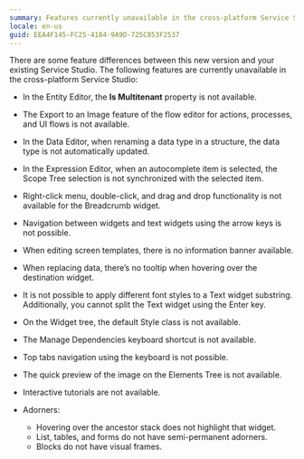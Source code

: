 ```yaml
---
summary: Features currently unavailable in the cross-platform Service Studio.
locale: en-us
guid: EEA4F145-FC25-4184-9A9D-725C853F2537
---
```

There are some feature differences between this new version and your existing Service Studio. The following features are currently unavailable in the cross-platform Service Studio:


* In the Entity Editor, the **Is Multitenant** property is not available.

* The Export to an Image feature of the flow editor for actions, processes, and UI flows is not available.

* In the Data Editor, when renaming a data type in a structure, the data type is not automatically updated. 

* In the Expression Editor, when an autocomplete item is selected, the Scope Tree selection is not synchronized with the selected item. 

* Right-click menu, double-click, and drag and drop functionality is not available for the Breadcrumb widget.

* Navigation between widgets and text widgets using the arrow keys is not possible.

* When editing screen templates, there is no information banner available. 

* When replacing data, there’s no tooltip when hovering over the destination widget. 

* It is not possible to apply different font styles to a Text widget substring. Additionally, you cannot split the Text widget using the Enter key.

* On the Widget tree, the default Style class is not available.

* The Manage Dependencies keyboard shortcut is not available.

* Top tabs navigation using the keyboard is not possible.

* The quick preview of the image on the Elements Tree is not available.

* Interactive tutorials are not available.

* Adorners:
    * Hovering over the ancestor stack does not  highlight that widget.
    * List, tables, and forms do not have semi-permanent adorners.
    * Blocks do not have visual frames. 
